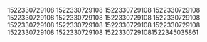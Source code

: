 1522330729108
1522330729108
1522330729108
1522330729108
1522330729108
1522330729108
1522330729108
1522330729108
1522330729108
1522330729108
1522330729108
1522330729108
1522330729108
1522330729108
15223307291081522345035861